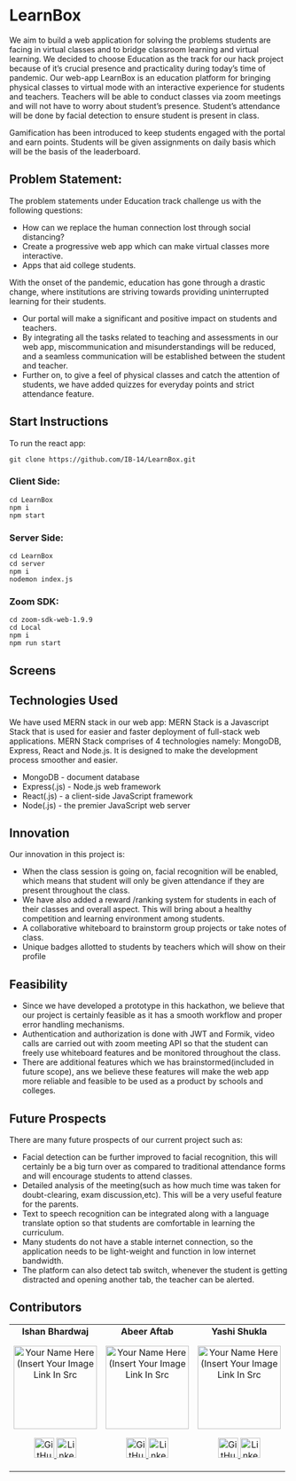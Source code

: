 # LearnBox

We aim to build a web application for solving the problems students are facing in virtual classes and to bridge classroom learning and virtual learning. We decided to choose Education as the track for our hack project because of it’s crucial presence and practicality during today’s time of pandemic. Our web-app LearnBox is an education platform for bringing physical classes to virtual mode with an interactive experience for students and teachers. Teachers will be able to conduct classes via zoom meetings and will not have to worry about student’s presence. Student’s attendance will be done by facial detection to ensure student is present in class.

Gamification has been introduced to keep students engaged with the portal and earn points. Students will be given assignments on daily basis which will be the basis of the leaderboard.

## Problem Statement: 

The problem statements under Education track challenge us with the following questions:
- How can we replace the human connection lost through social distancing?
- Create a progressive web app which can make virtual classes more interactive.
- Apps that aid college students.

With the onset of the pandemic, education has gone through a drastic change, where institutions are striving towards providing uninterrupted learning for their students.
- Our portal will make a significant and positive impact on students and teachers.
- By integrating all the tasks related to teaching and assessments in our web app, miscommunication and misunderstandings will be reduced, and a seamless communication will be established between the student and teacher.
- Further on, to give a feel of physical classes and catch the attention of students, we have added quizzes for everyday points and strict attendance feature.


## Start Instructions

To run the react app: 

```
git clone https://github.com/IB-14/LearnBox.git
```

### Client Side:

```
cd LearnBox
npm i
npm start
```

### Server Side:

```
cd LearnBox
cd server
npm i
nodemon index.js
```

### Zoom SDK:

```
cd zoom-sdk-web-1.9.9
cd Local
npm i
npm run start
```

## Screens



## Technologies Used

We have used MERN stack in our web app:
MERN Stack is a Javascript Stack that is used for easier and faster deployment of full-stack web applications. MERN Stack comprises of 4 technologies namely: MongoDB, Express, React and Node.js. It is designed to make the development process smoother and easier.
- MongoDB - document database
- Express(.js) - Node.js web framework
- React(.js) - a client-side JavaScript framework
- Node(.js) - the premier JavaScript web server


## Innovation 

Our innovation in this project is:
- When the class session is going on, facial recognition will be enabled, which means that student will only be given attendance if they are present throughout the class.
- We have also added a reward /ranking system for students in each of their classes and overall aspect. This will bring about a healthy competition and learning environment among students.
- A collaborative whiteboard to brainstorm group projects or take notes of class.
- Unique badges allotted to students by teachers which will show on their profile

## Feasibility 

- Since we have developed a prototype in this hackathon, we believe that our project is certainly feasible as it has a smooth workflow and proper error handling mechanisms.
- Authentication and authorization is done with JWT and Formik, video calls are carried out with zoom meeting API so that the student can freely use whiteboard features and be monitored throughout the class.
- There are additional features which we has brainstormed(included in future scope), ans we believe these features will make the web app more reliable and feasible to be used as a product by schools and colleges.

## Future Prospects

There are many future prospects of our current project such as:
- Facial detection can be further improved to facial recognition, this will certainly be a big turn over as compared to traditional attendance forms and will encourage students to attend classes.
- Detailed analysis of the meeting(such as how much time was taken for doubt-clearing, exam discussion,etc). This will be a very useful feature for the parents.
- Text to speech recognition can be integrated along with a language translate option so that students are comfortable in learning the curriculum.
- Many students do not have a stable internet connection, so the application needs to be light-weight and function in low internet bandwidth.
- The platform can also detect tab switch, whenever the student is getting distracted and opening another tab, the teacher can be alerted.


## Contributors

<table>
	<tr align="center">
    <td>
      <b>Ishan Bhardwaj</b>
		<p align="center">
			<img src = "https://avatars.githubusercontent.com/u/59660334?v=4" width="150" height="150" alt="Your Name Here (Insert Your Image Link In Src">
		</p>
			<p align="center">
				<a href = "https://github.com/IB-14">
					<img src = "http://www.iconninja.com/files/241/825/211/round-collaboration-social-github-code-circle-network-icon.svg" width="36" height = "36" alt="GitHub"/>
				</a>
				<a href = "hhttps://www.linkedin.com/in/ishan-bhardwaj-b080b21a1/">
					<img src = "http://www.iconninja.com/files/863/607/751/network-linkedin-social-connection-circular-circle-media-icon.svg" width="36" height="36" alt="LinkedIn"/>
				</a>
			</p>
		</td>
		<td>
      <b>Abeer Aftab</b>
		<p align="center">
			<img src = "https://avatars.githubusercontent.com/u/54543768?v=4" width="150" height="150" alt="Your Name Here (Insert Your Image Link In Src">
		</p>
			<p align="center">
				<a href = "https://github.com/abeeraftab123">
					<img src = "http://www.iconninja.com/files/241/825/211/round-collaboration-social-github-code-circle-network-icon.svg" width="36" height = "36" alt="GitHub"/>
				</a>
				<a href = "https://www.linkedin.com/in/abeer-aftab-00274719a/">
					<img src = "http://www.iconninja.com/files/863/607/751/network-linkedin-social-connection-circular-circle-media-icon.svg" width="36" height="36" alt="LinkedIn"/>
				</a>
			</p>
		</td>
    <td>
      <b>Yashi Shukla</b>
		<p align="center">
			<img src = "https://avatars.githubusercontent.com/u/59660649?v=4" width="150" height="150" alt="Your Name Here (Insert Your Image Link In Src">
		</p>
			<p align="center">
				<a href = "https://github.com/yashi4001">
					<img src = "http://www.iconninja.com/files/241/825/211/round-collaboration-social-github-code-circle-network-icon.svg" width="36" height = "36" alt="GitHub"/>
				</a>
				<a href = "https://www.linkedin.com/in/yashi-shukla-a4b81a1a9/">
					<img src = "http://www.iconninja.com/files/863/607/751/network-linkedin-social-connection-circular-circle-media-icon.svg" width="36" height="36" alt="LinkedIn"/>
				</a>
			</p>
		</td>
 
</table>
